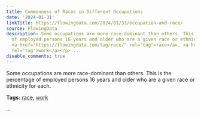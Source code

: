 ```yaml
---
title: Commonness of Races in Different Occupations
date: '2024-01-31'
linkTitle: https://flowingdata.com/2024/01/31/occupation-and-race/
source: FlowingData
description: Some occupations are more race-dominant than others. This is the percentage
  of employed persons 16 years and older who are a given race or ethnicity for each.<p><strong>Tags:</strong>
  <a href="https://flowingdata.com/tag/race/" rel="tag">race</a>, <a href="https://flowingdata.com/tag/work/"
  rel="tag">work</a></p> ...
disable_comments: true
---
```

Some occupations are more race-dominant than others. This is the percentage of employed persons 16 years and older who are a given race or ethnicity for each.<p><strong>Tags:</strong> <a href="https://flowingdata.com/tag/race/" rel="tag">race</a>, <a href="https://flowingdata.com/tag/work/" rel="tag">work</a></p> ...
